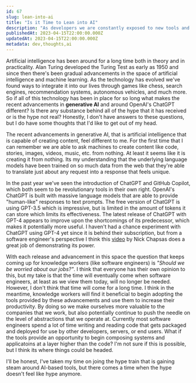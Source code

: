 ```yaml
---
id: 67
slug: lean-into-ai
title: "Is it Time to Lean into AI"
description: "As developers we are constantly exposed to new tools and technologies, but the most recent wave of AI advancements feels different. In this post, I'm going to share my thoughts on whether or not the hype around generative AI is real."
publishedAt: 2023-04-15T22:00:00.000Z
updatedAt: 2023-04-15T22:00:00.000Z
metadata: dev,thoughts,ai
---
```


Artificial intelligence has been around for a long time both in theory and in practicality. Alan Turing developed the Turing Test as early as 1950 and since then there's been gradual advancements in the space of artificial intelligence and machine learning. As the technology has evolved we've found ways to integrate it into our lives through games like chess, search engines, recommendation systems, autonomous vehicles, and much more. So if all of this technology has been in place for so long what makes the recent advancements in **generative AI** and around OpenAI's ChatGPT different? Is there any substance behind all of the hype that it has received or is the hype not real? Honestly, I don't have answers to these questions, but I do have some thoughts that I'd like to get out of my head.

The recent advancements in generative AI, that is artificial intelligence that is capable of creating content, feel different to me. For the first time that I can remember we are able to ask machines to create content like code, stories, images, videos, music, etc. from nothing. At least it seems like it is creating it from nothing. Its my understanding that the underlying language models have been trained on so much data from the web that they're able to translate just about any request into a response that feels unique.

In the past year we've seen the introduction of ChatGPT and GitHub Copilot, which both seem to be revolutionary tools in their own right. OpenAI's ChatGPT is built with massive language models that are able to provide "human-like" responses to text prompts. The free version of ChatGPT is using GPT-3.5 which is impressive, but is limited in the amount of tokens it can store which limits its effectiveness. The latest release of ChatGPT with GPT-4 appears to improve upon the shortcomings of its predecessor, which makes it potentially more useful. I haven't had a chance experiment with ChatGPT using GPT-4 yet since it is behind their subscription, but from a software engineer's perspective I think this [video](https://www.youtube.com/watch?v=N4sDzidCudQ) by Nick Chapsas does a great job of demonstrating its power.

With each release and advancement in this space the question that keeps coming up for knowledge workers (like software engineers) is _"Should we be worried about our jobs?"_. I think that everyone has their own opinion to this, but my take is that the time will eventually come when software engineers, at least as we view them today, will no longer be needed. However, I don't think that time will come for a long time. I think in the meantime, knowledge workers will find it beneficial to begin adopting the tools provided by these advancements and use them to increase their productivity. By doing so we make ourselves more valuable to the companies that we work, but also potentially continue to push the needle on the level of abstractions that we operate at. Currently most software engineers spend a lot of time writing and reading code that gets packaged and deployed for use by other developers, servers, or end users. What if the tools provide an opportunity to begin composing systems and applicatoins at a layer higher than the code? I'm not sure if this is possible, but I think its where things could be headed.

I'll be honest, I've taken my time on joing the hype train that is gaining steam around AI-based tools, but there comes a time when the hype doesn't feel like hype anymore.
